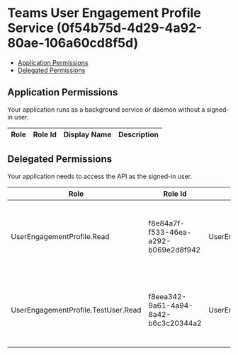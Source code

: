 # Teams User Engagement Profile Service (0f54b75d-4d29-4a92-80ae-106a60cd8f5d)
- [Application Permissions](#application-permissions)
- [Delegated Permissions](#delegated-permissions)

## Application Permissions
Your application runs as a background service or daemon without a signed-in user.

| Role | Role Id | Display Name | Description |
|---|---|---|---|

## Delegated Permissions
Your application needs to access the API as the signed-in user. 

| Role | Role Id | Display Name | Description |
|---|---|---|---|
| UserEngagementProfile.Read | f8e84a7f-f533-46ea-a292-b069e2d8f942 | UserEngagementProfile.Read | This allows apps to read user's Teams engagement profile on behalf of a user |
| UserEngagementProfile.TestUser.Read | f8eea342-9a61-4a94-8a42-b6c3c20344a2 | UserEngagementProfile.TestUser.Read | This allows test users to read user's Teams engagement profile on behalf of a user |

